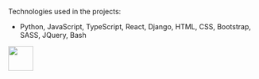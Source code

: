 Technologies used in the projects:

*   Python, JavaScript, TypeScript, React, Django, HTML, CSS, Bootstrap, SASS, JQuery, Bash


<img src="https://images-wixmp-ed30a86b8c4ca887773594c2.wixmp.com/f/e4e27375-96d5-4ae8-b09e-ad4ecb103d8c/d72rb70-4895fb50-a86b-4dcd-9b3b-7752d126d24f.png/v1/fill/w_1024,h_1536/prairie_dog_png_by_karen_burke_d72rb70-fullview.png?token=eyJ0eXAiOiJKV1QiLCJhbGciOiJIUzI1NiJ9.eyJzdWIiOiJ1cm46YXBwOjdlMGQxODg5ODIyNjQzNzNhNWYwZDQxNWVhMGQyNmUwIiwiaXNzIjoidXJuOmFwcDo3ZTBkMTg4OTgyMjY0MzczYTVmMGQ0MTVlYTBkMjZlMCIsIm9iaiI6W1t7ImhlaWdodCI6Ijw9MTUzNiIsInBhdGgiOiJcL2ZcL2U0ZTI3Mzc1LTk2ZDUtNGFlOC1iMDllLWFkNGVjYjEwM2Q4Y1wvZDcycmI3MC00ODk1ZmI1MC1hODZiLTRkY2QtOWIzYi03NzUyZDEyNmQyNGYucG5nIiwid2lkdGgiOiI8PTEwMjQifV1dLCJhdWQiOlsidXJuOnNlcnZpY2U6aW1hZ2Uub3BlcmF0aW9ucyJdfQ.gSwH-1m8k5NhaGd_c9iBQ3WlYubmSA1GlDfmL8_CvYk" width="50" height="50"></img>
